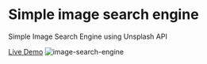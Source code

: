 # Simple image search engine
Simple Image Search Engine using Unsplash API

[Live Demo](https://golobro.github.io/image-search-engine/)
![image-search-engine](https://user-images.githubusercontent.com/38456916/68296919-d4746800-00e9-11ea-93b6-a325fddfd9c7.png)
